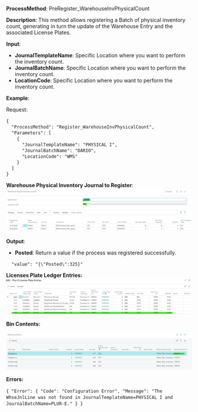 **ProcessMethod**: PreRegister_WarehouseInvPhysicalCount

**Description**:
This method allows registering a Batch of physical inventory count, generating in turn the update of the Warehouse Entry and the associated License Plates.

**Input**:
-	**JournalTemplateName**: Specific Location where you want to perform the inventory count.
-	**JournalBatchName**: Specific Location where you want to perform the inventory count.
-	**LocationCode**: Specific Location where you want to perform the inventory count.
 
**Example**:

Request:

 
```
{
  "ProcessMethod": "Register_WarehouseInvPhysicalCount",
  "Parameters": [
    {
      "JournalTemplateName": "PHYSICAL I",
      "JournalBatchName": "DARIO",
      "LocationCode": "WMS"
    }
  ]
}
```


**Warehouse Physical Inventory Journal to Register**:
![image.png](/.attachments/image-dd9ad69c-3a71-4685-8f1e-fe29d2bf518d.png)

**Output**: 
-	**Posted**: Return a value if the process was registered successfully.

```
  "value": "{\"Posted\":325}"
```

**Licenses Plate Ledger Entries:**
![image.png](/.attachments/image-59b91d75-849a-4de7-9268-1e2224720718.png)

**Bin Contents:**

![image.png](/.attachments/image-3b2fdb8d-771c-49ff-975e-aac713eb80f5.png)


**Errors:**

`
{
  "Error": {
    "Code": "Configuration Error",
    "Message": "The WhseJnlLine was not found in JournalTemplateName=PHYSICAL I and JournalBatchName=PLUR-E."
  }
}
`



